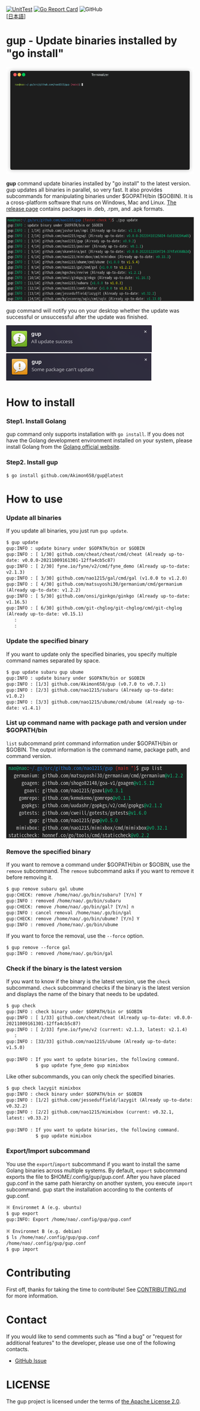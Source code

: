 [![UnitTest](https://github.com/Akimon658/gup/actions/workflows/unit_test.yml/badge.svg)](https://github.com/Akimon658/gup/actions/workflows/unit_test.yml)
[![Go Report Card](https://goreportcard.com/badge/github.com/Akimon658/gup)](https://goreportcard.com/report/github.com/Akimon658/gup)
![GitHub](https://img.shields.io/github/license/Akimon658/gup)  
[[日本語](./doc/ja/README.md)]  

# gup - Update binaries installed by "go install"  

![demo](./doc/img/demo.gif)  

**gup** command update binaries installed by "go install" to the latest version.
gup updates all binaries in parallel, so very fast.
It also provides subcommands for manipulating binaries under \$GOPATH/bin (\$GOBIN).
It is a cross-platform software that runs on Windows, Mac and Linux.
[The release page](https://github.com/Akimon658/gup/releases) contains packages in .deb, .rpm, and .apk formats.  

![sample](./doc/img/sample.png)

gup command will notify you on your desktop whether the update was successful or unsuccessful after the update was finished.  

![success](./doc/img/notify_success.png)
![warning](./doc/img/notify_warning.png)

# How to install

### Step1. Install Golang

gup command only supports installation with `go install`.
If you does not have the Golang development environment installed on your system, please install Golang from the [Golang official website](https://go.dev/doc/install).

### Step2. Install gup

```
$ go install github.com/Akimon658/gup@latest
```

# How to use

### Update all binaries

If you update all binaries, you just run `gup update`.

```
$ gup update
gup:INFO : update binary under $GOPATH/bin or $GOBIN
gup:INFO : [ 1/30] github.com/cheat/cheat/cmd/cheat (Already up-to-date: v0.0.0-20211009161301-12ffa4cb5c87)
gup:INFO : [ 2/30] fyne.io/fyne/v2/cmd/fyne_demo (Already up-to-date: v2.1.3)
gup:INFO : [ 3/30] github.com/nao1215/gal/cmd/gal (v1.0.0 to v1.2.0)
gup:INFO : [ 4/30] github.com/matsuyoshi30/germanium/cmd/germanium (Already up-to-date: v1.2.2)
gup:INFO : [ 5/30] github.com/onsi/ginkgo/ginkgo (Already up-to-date: v1.16.5)
gup:INFO : [ 6/30] github.com/git-chglog/git-chglog/cmd/git-chglog (Already up-to-date: v0.15.1)
   :
   :
```

### Update the specified binary

If you want to update only the specified binaries, you specify multiple command names separated by space.

```
$ gup update subaru gup ubume
gup:INFO : update binary under $GOPATH/bin or $GOBIN
gup:INFO : [1/3] github.com/Akimon658/gup (v0.7.0 to v0.7.1)
gup:INFO : [2/3] github.com/nao1215/subaru (Already up-to-date: v1.0.2)
gup:INFO : [3/3] github.com/nao1215/ubume/cmd/ubume (Already up-to-date: v1.4.1)
```

### List up command name with package path and version under $GOPATH/bin

`list` subcommand print command information under $GOPATH/bin or $GOBIN.
The output information is the command name, package path, and command version.

![sample](doc/img/list.png)

### Remove the specified binary

If you want to remove a command under $GOPATH/bin or $GOBIN, use the `remove` subcommand.
The `remove` subcommand asks if you want to remove it before removing it.

```
$ gup remove subaru gal ubume
gup:CHECK: remove /home/nao/.go/bin/subaru? [Y/n] Y
gup:INFO : removed /home/nao/.go/bin/subaru
gup:CHECK: remove /home/nao/.go/bin/gal? [Y/n] n
gup:INFO : cancel removal /home/nao/.go/bin/gal
gup:CHECK: remove /home/nao/.go/bin/ubume? [Y/n] Y
gup:INFO : removed /home/nao/.go/bin/ubume
```

If you want to force the removal, use the `--force` option.

```
$ gup remove --force gal
gup:INFO : removed /home/nao/.go/bin/gal
```

### Check if the binary is the latest version

If you want to know if the binary is the latest version, use the `check` subcommand.
`check` subcommand checks if the binary is the latest version and displays the name of the binary that needs to be updated.

```
$ gup check
gup:INFO : check binary under $GOPATH/bin or $GOBIN
gup:INFO : [ 1/33] github.com/cheat/cheat (Already up-to-date: v0.0.0-20211009161301-12ffa4cb5c87)
gup:INFO : [ 2/33] fyne.io/fyne/v2 (current: v2.1.3, latest: v2.1.4)
   :
gup:INFO : [33/33] github.com/nao1215/ubume (Already up-to-date: v1.5.0)

gup:INFO : If you want to update binaries, the following command.
           $ gup update fyne_demo gup mimixbox 
```

Like other subcommands, you can only check the specified binaries.

```
$ gup check lazygit mimixbox
gup:INFO : check binary under $GOPATH/bin or $GOBIN
gup:INFO : [1/2] github.com/jesseduffield/lazygit (Already up-to-date: v0.32.2)
gup:INFO : [2/2] github.com/nao1215/mimixbox (current: v0.32.1, latest: v0.33.2)

gup:INFO : If you want to update binaries, the following command.
           $ gup update mimixbox 
```

### Export/Import subcommand

You use the `export`/`import` subcommand if you want to install the same Golang binaries across multiple systems.
By default, `export` subcommand exports the file to $HOME/.config/gup/gup.conf.
After you have placed gup.conf in the same path hierarchy on another system, you execute `import` subcommand.
gup start the installation according to the contents of gup.conf.

```
※ Environmet A (e.g. ubuntu)
$ gup export
gup:INFO: Export /home/nao/.config/gup/gup.conf

※ Environmet B (e.g. debian)
$ ls /home/nao/.config/gup/gup.conf
/home/nao/.config/gup/gup.conf
$ gup import
```

# Contributing

First off, thanks for taking the time to contribute!
See [CONTRIBUTING.md](./CONTRIBUTING.md) for more information.

# Contact

If you would like to send comments such as "find a bug" or "request for additional features" to the developer, please use one of the following contacts.

- [GitHub Issue](https://github.com/Akimon658/gup/issues)

# LICENSE

The gup project is licensed under the terms of [the Apache License 2.0](./LICENSE).
